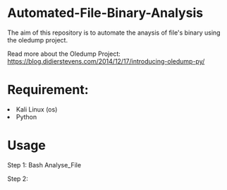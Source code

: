 # Automated-File-Binary-Analysis
The aim of this repository is to automate the anaysis of file's binary using the oledump project.

Read more about the Oledump Project: https://blog.didierstevens.com/2014/12/17/introducing-oledump-py/

# Requirement:
<li> Kali Linux (os) </li>
<li> Python </li>

# Usage

Step 1: Bash Analyse_File

Step 2: 


